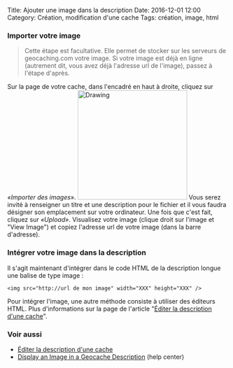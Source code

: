Title: Ajouter une image dans la description
Date: 2016-12-01 12:00
Category: Création, modification d'une cache
Tags: création, image, html

### Importer votre image

> Cette étape est facultative. Elle permet de stocker sur les serveurs de
> geocaching.com votre image. Si votre image est déjà en ligne (autrement dit,
> vous avez déjà l'adresse url de l'image), passez à l'étape d'après.

Sur la page de votre cache, dans l'encadré en haut à droite, cliquez sur
*«Importer des images*».
<img src="{filename}/images/import_image.png" alt="Drawing" style="width: 250px;"/>
Vous serez invité à renseigner un titre et une description pour le fichier et il
vous faudra désigner son emplacement sur votre ordinateur. Une fois que c'est
fait, cliquez sur *«Upload»*.  Visualisez votre image (clique droit sur l'image
et "View Image") et copiez l'adresse url de votre image (dans la barre
d'adresse).

### Intégrer votre image dans la description
Il s'agit maintenant d'intégrer dans le code HTML de la description longue une
balise de type image :

~~~~
<img src="http://url de mon image" width="XXX" height="XXX" />
~~~~

Pour intégrer l'image, une autre méthode consiste à utiliser des éditeurs HTML.
Plus d'informations sur la page de l'article "[Éditer la description d'une cache]({filename}/edit_desc.md)".


### Voir aussi
* [Éditer la description d'une cache]({filename}/edit_desc.md)
* [Display an Image in a Geocache Description](http://support.groundspeak.com/index.php?pg=kb.page&id=59) (help center)
